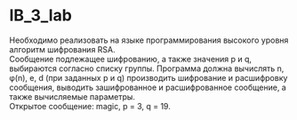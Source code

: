 # IB_3_lab
Необходимо реализовать на языке программирования высокого уровня алгоритм шифрования RSA. 					
Сообщение подлежащее шифрованию, а также значения p и q, выбираются согласно списку группы. 
Программа должна вычислять n, φ(n), e, d (при заданных p и q) производить шифрование и расшифровку сообщения,
выводить зашифрованное и расшифрованное сообщение, а также вычисляемые параметры.	
Открытое сообщение: magic, p = 3, q = 19.
